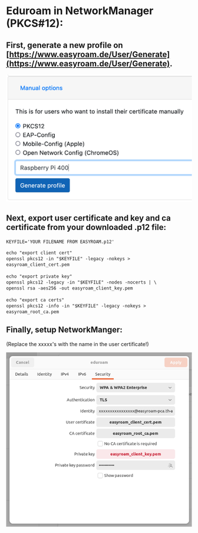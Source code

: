 # Eduroam in NetworkManager (PKCS#12):

First, generate a new profile on [https://www.easyroam.de/User/Generate](https://www.easyroam.de/User/Generate).
---

![Generate Easyroam profile](assets/easyroam_gen.png "Easyroam profile")

Next, export user certificate and key and ca certificate from your downloaded __.p12__ file:
---

```
KEYFILE='YOUR FILENAME FROM EASYROAM.p12'
```

```
echo "export client cert"
openssl pkcs12 -in "$KEYFILE" -legacy -nokeys > easyroam_client_cert.pem

echo "export private key"
openssl pkcs12 -legacy -in "$KEYFILE" -nodes -nocerts | \ 
openssl rsa -aes256 -out easyroam_client_key.pem

echo "export ca certs"
openssl pkcs12 -info -in "$KEYFILE" -legacy -nokeys > easyroam_root_ca.pem
```

Finally, setup NetworkManger:
---

(Replace the xxxxx's with the name in the user certificate!)

![Easyroam Wlan setup](assets/easyroam_linux.png "Easyroam Wlan Setup")